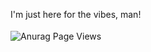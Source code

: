 I'm just here for the vibes, man!

<div style="padding-top: 4px;"><img src="https://komarev.com/ghpvc/?username=heyanurag&label=Views&color=blue&style=flat-square" alt="Anurag Page Views" /></div>
